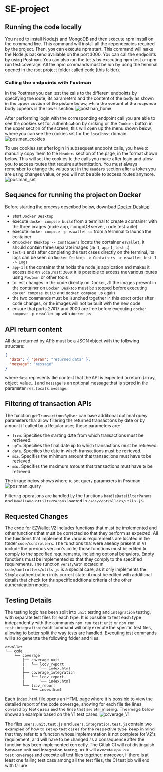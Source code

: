 # SE-project

## Running the code locally

You need to install Node.js and MongoDB and then execute npm install on the command line. This command will install all the dependencies required by the project. Then, you can execute npm start. This command will make the Node.js backend available on the port 3000. You can call the endpoints by using Postman.
You can also run the tests by executing npm test or npm run test:coverage.
All the npm commands must be run by using the terminal opened in the root project folder called code (this folder).

### Calling the endpoints with Postman

In the Postman you can test the calls to the different endpoints by specifying the route, its parameters and the content of the body as shown in the upper section of the picture below, while the content of the response body appears in the lower section.
![postman_home](images/postman_home.png)

After performing login with the corresponding endpoint call you are able to see the cookies set for authentication by clicking on the `Cookies` button in the upper section of the screen; this will open up the menu shown below, where you can see the cookies set for the `localhost` domain.
![postman_cookies](images/postman_cookies.png)

To use cookies set after login in subsequent endpoint calls, you have to manually copy them to the `Headers` section of the page, in the format shown below. This will set the cookies to the calls you make after login and allow you to access routes that require authentication. You must always remember to change the values set in the `Headers` section after a token you are using changes value, or you will not be able to access routes anymore.
![postman_set](images/postman_set.png)

## Sequence for running the project on Docker

Before starting the process described below, download [Docker Desktop](https://www.docker.com/products/docker-desktop/)

- start `Docker Desktop`
- execute `docker compose build` from a terminal to create a container with the three images (node app, mongoDB server, node test suite)
- execute `docker compose -p ezwallet up` from a terminal to launch the container
- on `Docker Desktop -> Containers` locate the container `ezwallet`, it should contain three separate images (`db-1`, `app-1`, `test-1`)
- `test-1` ends after completing the test cases directly on the terminal, its logs can be seen on `Docker Desktop -> Containers -> ezwallet-test-1 -> Logs`
- `app-1` is the container that holds the node.js application and makes it accessible on `localhost:3000`: it is possible to access the various routes using `Postman` or other tools
- to test changes in the code directly on Docker, all the images present in the container on `Docker Desktop` must be stopped before executing `docker compose build` and `docker compose up` again
- the two commands must be launched together in this exact order after code changes, or the images will not be built with the new code
- ensure that ports 27017 and 3000 are free before executing `docker compose -p ezwallet up` with `docker ps`

## API return content

All data returned by APIs must be a JSON object with the following structure:

```json
{
  "data": { "param": "returned data" },
  "message": "message"
}
```

where `data` represents the content that the API is expected to return (array, object, value...) and `message` is an optional message that is stored in the parameter `res.locals.message`.

## Filtering of transaction APIs

The function `getTransactionsByUser` can have additional optional query parameters that allow filtering the returned transactions by date or by amount if called by a Regular user; these parameters are:

- `from`. Specifies the starting date from which transactions must be retrieved.
- `upTo`. Specifies the final date up to which transactions must be retrieved.
- `date`. Specifies the date in which transactions must be retrieved.
- `min`. Specifies the minimum amount that transactions must have to be retrieved.
- `max`. Specifies the maximum amount that transactions must have to be retrieved.

The image below shows where to set query parameters in Postman.
![postman_query](images/postman_query.png)

Filtering operations are handled by the functions `handleDateFilterParams` and `handleAmountFilterParams` located in `code/controllers/utils.js`.

## Requested Changes

The code for EZWallet V2 includes functions that must be implemented and other functions that must be corrected so that they perform as expected.
All the functions that implement the various requirements are located in the folder `code/controllers`.
The functions that were already present in V1 include the previous version's code; those functions must be edited to comply to the specified requirements, including optional behaviors.
Empty functions must be implemented so that they comply to the specified requirements.
The function `verifyAuth` located in `code/controllers/utils.js` is a special case, as it only implements the `Simple` authentication in its current state: it must be edited with additional details that check for the specific addtional criteria of the other authentication modes.

## Testing Details

The testing logic has been split into `unit` testing and `integration` testing, with separate test files for each type.
It is possible to test each type independently with the commands `npm run test:unit` or `npm run test:integration`: each command will only execute the specific test files, allowing to better split the way tests are handled.
Executing test commands will also generate the following folder and files:

```
ezwallet
└── code
    └── coverage
        ├── coverage_unit
        |   └── lcov_report
        |       └── index.html
        ├── coverage_integration
        |   └── lcov_report
        |       └── index.html
        └── lcov_report
            └── index.html
```

Each `index.html` file opens an HTML page where it is possible to view the detailed report of the code coverage, showing for each file the lines covered by test cases and the lines that are still missing. The image below shows an example based on the V1 test cases.
![coverage_V1](images/coverage_V1.png)

The files `users.unit.test.js` and `users.integration.test.js` contain two examples of how to set up test cases for the respective type; keep in mind that they refer to a function whose implementation is not complete for V2's requirement, and will have to be changed as a consequence after the function has been implemented correctly.
The Gitlab CI will not distinguish between unit and integration testing, as it will execute `npm run test:coverage` and execute all test files together; moreover, if there is at least one failing test case among all the test files, the CI test job will end with failure.
